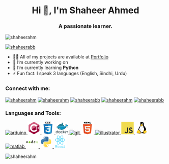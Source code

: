 <h1 align="center">Hi 👋, I'm Shaheer Ahmed</h1>
<h3 align="center">A passionate learner.</h3>

<p align="left"> <img src="https://komarev.com/ghpvc/?username=shaheerahm&label=Profile%20views&color=0e75b6&style=flat" alt="shaheerahm" /> </p>

<p align="left"> <a href="https://twitter.com/shaheerabb" target="blank"><img src="https://img.shields.io/twitter/follow/shaheerabb?logo=twitter&style=for-the-badge" alt="shaheerabb" /></a> </p>

- 👨‍💻 All of my projects are available at [Portfolio](https://github.com/shaheerahm)
- 🔭 I’m currently working on
- 🌱 I’m currently learning **Python**
- ⚡ Fun fact: I speak 3 languages (English, Sindhi, Urdu)

<h3 align="left">Connect with me:</h3>
<p align="left">
<a href="https://codepen.io/shaheerahm" target="blank"><img align="center" src="https://raw.githubusercontent.com/rahuldkjain/github-profile-readme-generator/master/src/images/icons/Social/codepen.svg" alt="shaheerahm" height="30" width="40" /></a>
<a href="https://dev.to/shaheerahm" target="blank"><img align="center" src="https://cdn.jsdelivr.net/npm/simple-icons@3.0.1/icons/dev-dot-to.svg" alt="shaheerahm" height="30" width="40" /></a>
<a href="https://twitter.com/shaheerabb" target="blank"><img align="center" src="https://raw.githubusercontent.com/rahuldkjain/github-profile-readme-generator/master/src/images/icons/Social/twitter.svg" alt="shaheerabb" height="30" width="40" /></a>
<a href="https://linkedin.com/in/shaheerahm" target="blank"><img align="center" src="https://raw.githubusercontent.com/rahuldkjain/github-profile-readme-generator/master/src/images/icons/Social/linked-in-alt.svg" alt="shaheerahm" height="30" width="40" /></a>
<a href="https://kaggle.com/shaheerabb" target="blank"><img align="center" src="https://raw.githubusercontent.com/rahuldkjain/github-profile-readme-generator/master/src/images/icons/Social/kaggle.svg" alt="shaheerabb" height="30" width="40" /></a>
</p>

<h3 align="left">Languages and Tools:</h3>
<p align="left"> <a href="https://www.arduino.cc/" target="_blank"> <img src="https://cdn.worldvectorlogo.com/logos/arduino-1.svg" alt="arduino" width="40" height="40"/> </a> <a href="https://www.w3schools.com/cpp/" target="_blank"> <img src="https://raw.githubusercontent.com/devicons/devicon/master/icons/cplusplus/cplusplus-original.svg" alt="cplusplus" width="40" height="40"/> </a> <a href="https://www.w3schools.com/css/" target="_blank"> <img src="https://raw.githubusercontent.com/devicons/devicon/master/icons/css3/css3-original-wordmark.svg" alt="css3" width="40" height="40"/> </a> <a href="https://www.docker.com/" target="_blank"> <img src="https://raw.githubusercontent.com/devicons/devicon/master/icons/docker/docker-original-wordmark.svg" alt="docker" width="40" height="40"/> </a> <a href="https://git-scm.com/" target="_blank"> <img src="https://www.vectorlogo.zone/logos/git-scm/git-scm-icon.svg" alt="git" width="40" height="40"/> </a> <a href="https://www.w3.org/html/" target="_blank"> <img src="https://raw.githubusercontent.com/devicons/devicon/master/icons/html5/html5-original-wordmark.svg" alt="html5" width="40" height="40"/> </a> <a href="https://www.adobe.com/in/products/illustrator.html" target="_blank"> <img src="https://www.vectorlogo.zone/logos/adobe_illustrator/adobe_illustrator-icon.svg" alt="illustrator" width="40" height="40"/> </a> <a href="https://developer.mozilla.org/en-US/docs/Web/JavaScript" target="_blank"> <img src="https://raw.githubusercontent.com/devicons/devicon/master/icons/javascript/javascript-original.svg" alt="javascript" width="40" height="40"/> </a> <a href="https://www.linux.org/" target="_blank"> <img src="https://raw.githubusercontent.com/devicons/devicon/master/icons/linux/linux-original.svg" alt="linux" width="40" height="40"/> </a> <a href="https://www.mathworks.com/" target="_blank"> <img src="https://upload.wikimedia.org/wikipedia/commons/2/21/Matlab_Logo.png" alt="matlab" width="40" height="40"/> </a> <a href="https://nodejs.org" target="_blank"> <img src="https://raw.githubusercontent.com/devicons/devicon/master/icons/nodejs/nodejs-original-wordmark.svg" alt="nodejs" width="40" height="40"/> </a> <a href="https://www.python.org" target="_blank"> <img src="https://raw.githubusercontent.com/devicons/devicon/master/icons/python/python-original.svg" alt="python" width="40" height="40"/> </a> <a href="https://reactjs.org/" target="_blank"> <img src="https://raw.githubusercontent.com/devicons/devicon/master/icons/react/react-original-wordmark.svg" alt="react" width="40" height="40"/> </a> </p>

<p><img align="center" src="https://github-readme-stats.vercel.app/api/top-langs?username=shaheerahm&show_icons=true&locale=en&layout=compact&theme=tokyonight" alt="shaheerahm" /></p>
